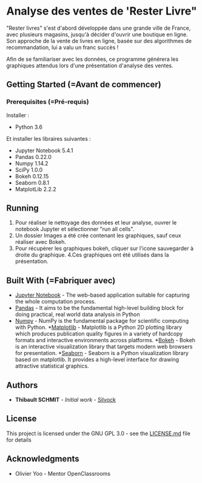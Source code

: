 # Analyse des ventes de 'Rester Livre"

"Rester livres" s'est d'abord développée dans une grande ville de France, avec plusieurs magasins, jusqu'à décider d'ouvrir une boutique en ligne. Son approche de la vente de livres en ligne, basée sur des algorithmes de recommandation, lui a valu un franc succès !

Afin de se familiariser avec les données, ce programme générera les graphiques attendus lors d'une présentation d'analyse des ventes.

## Getting Started (=Avant de commencer)

### Prerequisites (=Pré-requis)

Installer :
- Python 3.6

Et installer les libraires suivantes :
- Jupyter Notebook 5.4.1
- Pandas 0.22.0
- Numpy 1.14.2
- SciPy 1.0.0
- Bokeh 0.12.15
- Seaborn 0.8.1
- MatplotLib 2.2.2

## Running

1. Pour réaliser le nettoyage des données et leur analyse, ouvrer le notebook Jupyter et sélectionner "run all cells".
2. Un dossier Images a été crée contenant les graphiques, sauf ceux réaliser avec Bokeh. 
3. Pour récupérer les graphiques bokeh, cliquer sur l'icone sauvegarder à droite du graphique.
4.Ces graphiques ont été utilisés dans la présentation.



## Built With (=Fabriquer avec)

* [Jupyter Notebook](https://jupyter-notebook.readthedocs.io/en/stable/) - The  web-based application suitable for capturing the whole computation process.
* [Pandas](https://pandas.pydata.org/pandas-docs/stable/) -  It aims to be the fundamental high-level building block for doing practical, real world data analysis in Python
* [Numpy](http://www.numpy.org/) - NumPy is the fundamental package for scientific computing with Python.
*[Matplotlib](https://matplotlib.org/#) - Matplotlib is a Python 2D plotting library which produces publication quality figures in a variety of hardcopy formats and interactive environments across platforms.
*[Bokeh](https://bokeh.pydata.org/en/latest/) - Bokeh is an interactive visualization library that targets modern web browsers for presentation.
*[Seaborn](https://seaborn.pydata.org/) - Seaborn is a Python visualization library based on matplotlib. It provides a high-level interface for drawing attractive statistical graphics.



## Authors

* **Thibault SCHMIT** - *Initial work* - [Silvock](https://github.com/Silvock)



## License

This project is licensed under the GNU GPL 3.0 - see the [LICENSE.md](LICENSE.md) file for details

## Acknowledgments

* Olivier Yoo - Mentor OpenClassrooms
